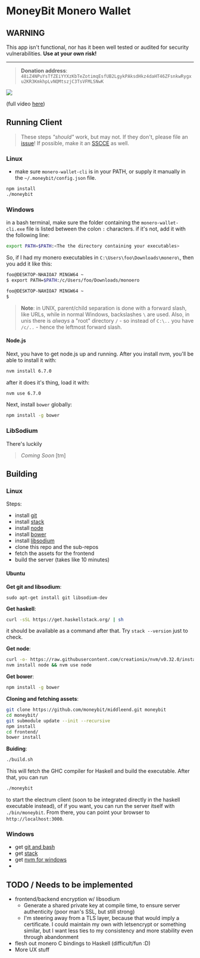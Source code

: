 # MoneyBit Monero Wallet

## WARNING

This app isn't functional, nor has it been well tested or audited for security
vulnerabilities. __Use at your own risk!__


-------------

> __Donation address__:
> `48iZ4NPuYsTfZEiYYXzKbTeZotimqEsfUB2LgykPAksdHkz4daHT46ZFsnkwRygxu2KR3KmkhpLvNQMtszjC3TsVFMLSNwK`


![](https://cdn.rawgit.com/moneybit/middleend/master/demo.gif)

(full video [here](http://webm.land/media/jKMC.webm))


## Running Client

> These steps _"should"_ work, but may not. If they don't, please file an
> [issue](https://github.com/moneybit/moneybit/issues)! If possible,
> make it an [SSCCE](http://sscce.org/) as well.

### Linux

- make sure `monero-wallet-cli` is in your PATH, or supply it manually
  in the `~/.moneybit/config.json` file.

```bash
npm install
./moneybit
```

### Windows

in a bash terminal, make sure the folder containing the `monero-wallet-cli.exe` file
is listed between the colon `:` characters. if it's not, add it with the following
line:

```bash
export PATH=$PATH:<The the directory containing your executables>
```

So, if I had my monero executables in `C:\Users\foo\Downloads\monero\`, then
you add it like this:

```bash
foo@DESKTOP-NHAIOA7 MINGW64 ~
$ export PATH=$PATH:/c/Users/foo/Downloads/monoero

foo@DESKTOP-NAHIOA7 MINGW64 ~
$ 
```

> __Note__: in UNIX, parent/child separation is done with a forward slash, like URLs,
> while in normal Windows, backslashes `\` are used. Also, in unis there is _always_ a
> "root" directory `/` - so instead of `C:\..` you have `/c/..` - hence the leftmost
> forward slash.

#### Node.js

Next, you have to get node.js up and running. After you install nvm, you'll be able
to install it with:

```bash
nvm install 6.7.0
```

after it does it's thing, load it with:

```bash
nvm use 6.7.0
```

Next, install `bower` globally:

```bash
npm install -g bower
```

### LibSodium

There's luckily

> _Coming Soon_ [tm]


## Building

### Linux

Steps:

- install [git](https://git-scm.com/)
- install [stack](https://www.haskellstack.org/)
- install [node](https://nodejs.org)
- install [bower](https://bower.io)
- install [libsodium](https://download.libsodium.org/doc/)
- clone this repo and the sub-repos
- fetch the assets for the frontend
- build the server (takes like 10 minutes)

#### Ubuntu

__Get git and libsodium__:
```
sudo apt-get install git libsodium-dev
```

__Get haskell__:
```bash
curl -sSL https://get.haskellstack.org/ | sh
```

it should be available as a command after that. Try `stack --version` just to check.

__Get node__:
```bash
curl -o- https://raw.githubusercontent.com/creationix/nvm/v0.32.0/install.sh | bash
nvm install node && nvm use node
```

__Get bower__:
```bash
npm install -g bower
```

__Cloning and fetching assets__:
```bash
git clone https://github.com/moneybit/middleend.git moneybit
cd moneybit/
git submodule update --init --recursive
npm install
cd frontend/
bower install
```

__Buiding__:
```bash
./build.sh
```

This will fetch the GHC compiler for Haskell and build the executable.
After that, you can run

```bash
./moneybit
```

to start the electrum client (soon to be integrated directly in the
haskell executable instead), of if you want, you can run the server
itself with `./bin/moneybit`. From there, you can point your browser
to `http://localhost:3000`.

### Windows

- get [git and bash](https://git-scm.com/download/win)
- get [stack](https://haskellstack.org)
- get [nvm for windows](https://github.com/coreybutler/nvm-windows)
- 




## TODO / Needs to be implemented

- frontend/backend encryption w/ libsodium
    - Generate a shared private key at compile time, to ensure server
      authenticity (poor man's SSL, but still strong)
    - I'm steering away from a TLS layer, because that would imply a
      certificate. I could maintain my own with letsencrypt or something
      similar, but I want less ties to my consistency and more stability
      even through abandonment
- flesh out monero C bindings to Haskell (difficult/fun :D)
- More UX stuff
